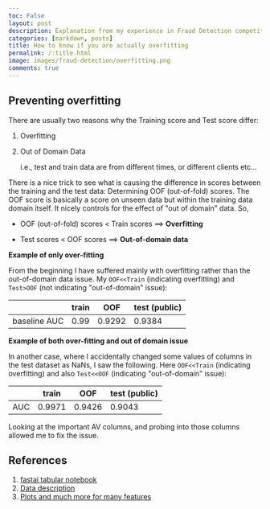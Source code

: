 ```yaml
---
toc: False
layout: post
description: Explanation from my experience in Fraud Detection competition
categories: [markdown, posts]
title: How to know if you are actually overfitting
permalink: /:title.html
image: images/fraud-detection/overfitting.png
comments: true
---
```


## **Preventing overfitting**

There are usually two reasons why the Training score and Test score
differ:

1. Overfitting

2. Out of Domain Data 

	i.e., test and train data are from different times, or different
    clients etc...

There is a nice trick to see what is causing the difference in scores
between the training and the test data: Determining OOF (out-of-fold)
scores. The OOF score is basically a score on unseen data but within
the training data domain itself. It nicely controls for the effect of
"out of domain" data. So,

- OOF (out-of-fold) scores < Train scores ==> **Overfitting**

- Test scores < OOF scores ==> **Out-of-domain data**

**Example of only over-fitting**

From the beginning I have suffered mainly with overfitting rather than
the out-of-domain data issue. My `OOF<<Train` (indicating overfitting)
and `Test>OOF` (not indicating "out-of-domain" issue):

|              | train | OOF    | test (public) |
|--------------|-------|--------|---------------|
| baseline AUC | 0.99  | 0.9292 | 0.9384        |

**Example of both over-fitting and out of domain issue**

In another case, where I accidentally changed some values of columns
in the test dataset as NaNs, I saw the following. Here `OOF<<Train`
(indicating overfitting) and also `Test<<OOF` (indicating
"out-of-domain" issue):

|     | train  | OOF    | test (public) |
|-----|--------|--------|---------------|
| AUC | 0.9971 | 0.9426 | 0.9043        |

Looking at the important AV columns, and probing into those columns
allowed me to fix the issue.

## References

1. [fastai tabular notebook](https://github.com/fastai/fastbook/blob/master/09_tabular.ipynb)
1. [Data description](https://www.kaggle.com/c/ieee-fraud-detection/discussion/101203)
1. [Plots and much more for many features](https://www.kaggle.com/alijs1/ieee-transaction-columns-reference)

